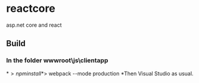 # reactcore
asp.net core and react
## Build 
### In the folder wwwroot\js\clientapp 
*$> npm install
*$> webpack --mode production
*Then Visual Studio as usual.
